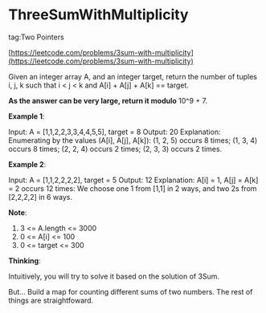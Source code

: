 # ThreeSumWithMultiplicity #

tag:Two Pointers

[https://leetcode.com/problems/3sum-with-multiplicity](https://leetcode.com/problems/3sum-with-multiplicity)

Given an integer array A, and an integer target, return the number of tuples i, j, k  such that i < j < k and A[i] + A[j] + A[k] == target.

**As the answer can be very large, return it modulo** 10^9 + 7.

 

**Example 1**:

Input: A = [1,1,2,2,3,3,4,4,5,5], target = 8
Output: 20
Explanation: 
Enumerating by the values (A[i], A[j], A[k]):
(1, 2, 5) occurs 8 times;
(1, 3, 4) occurs 8 times;
(2, 2, 4) occurs 2 times;
(2, 3, 3) occurs 2 times.

**Example 2**:

Input: A = [1,1,2,2,2,2], target = 5
Output: 12
Explanation: 
A[i] = 1, A[j] = A[k] = 2 occurs 12 times:
We choose one 1 from [1,1] in 2 ways,
and two 2s from [2,2,2,2] in 6 ways.
 

**Note**:

1. 3 <= A.length <= 3000
2. 0 <= A[i] <= 100
3. 0 <= target <= 300

**Thinking**:

Intuitively, you will try to solve it based on the solution of 3Sum.

But... Build a map for counting different sums of two numbers. The rest of things are straightfoward.

